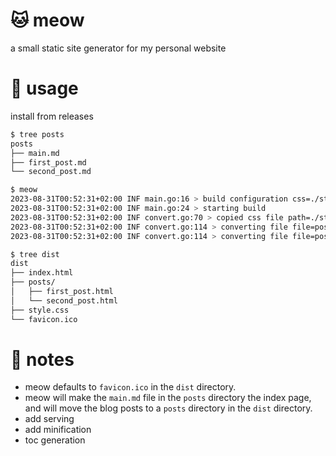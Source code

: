 # 🐱 meow

a small static site generator for my personal website

# 🚀 usage

install from releases

```sh
$ tree posts
posts
├── main.md
├── first_post.md
└── second_post.md

$ meow
2023-08-31T00:52:31+02:00 INF main.go:16 > build configuration css=./style.css dist=./dist posts=./posts title="My Awesome Page"
2023-08-31T00:52:31+02:00 INF main.go:24 > starting build
2023-08-31T00:52:31+02:00 INF convert.go:70 > copied css file path=./style.css
2023-08-31T00:52:31+02:00 INF convert.go:114 > converting file file=posts/first_post.md
2023-08-31T00:52:31+02:00 INF convert.go:114 > converting file file=posts/second_post.md

$ tree dist
dist
├── index.html
├── posts/
│   ├── first_post.html
│   └── second_post.html
├── style.css
└── favicon.ico 
```

# 📝 notes

- meow defaults to `favicon.ico` in the `dist` directory.
- meow will make the `main.md` file in the `posts` directory the index page, and will move the blog posts to a `posts` directory in the `dist` directory.
- add serving
- add minification
- toc generation
